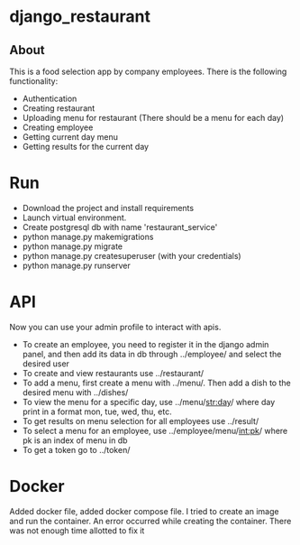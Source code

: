 # django_restaurant
## About
This is a food selection app by company employees. There is the following functionality:
- Authentication
- Creating restaurant
- Uploading menu for restaurant (There should be a menu for each day)
- Creating employee
- Getting current day menu
- Getting results for the current day
# Run
- Download the project and install requirements 
- Launch virtual environment. 
- Create postgresql db with name 'restaurant_service' 
- python manage.py makemigrations
- python manage.py migrate
- python manage.py createsuperuser (with your credentials)
- python manage.py runserver 
# API
Now you can use your admin profile to interact with apis.  
- To create an employee, you need to register it in the django admin panel, and then add its data in db through ../employee/ and select the desired user
- To create and view restaurants use ../restaurant/
- To add a menu, first create a menu with ../menu/. Then add a dish to the desired menu with ../dishes/
- To view the menu for a specific day, use ../menu/<str:day>/ where day print in a format mon, tue, wed, thu, etc.
- To get results on menu selection for all employees use ../result/
- To select a menu for an employee, use ../employee/menu/<int:pk>/ where pk is an index of menu in db
- To get a token go to ../token/
# Docker
 Added docker file, added docker compose file. I tried to create an image and run the container. An error occurred while creating the container. There was not enough time allotted to fix it
